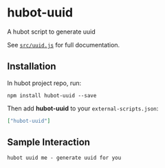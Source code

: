 # hubot-uuid

A hubot script to generate uuid

See [`src/uuid.js`](src/uuid.js) for full documentation.

## Installation

In hubot project repo, run:

`npm install hubot-uuid --save`

Then add **hubot-uuid** to your `external-scripts.json`:

```json
["hubot-uuid"]
```

## Sample Interaction

```
hubot uuid me - generate uuid for you
```
